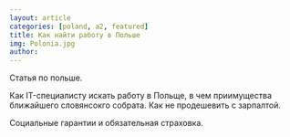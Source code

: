 ```yaml
---
layout: article
categories: [poland, a2, featured]
title: Как найти работу в Польше
img: Polonia.jpg
author: 
---
```

Статья по польше.

Как IT-специалисту искать работу в Польще, в чем приимущества ближайшего словянсокго собрата. 
Как не продешевить с зарпалтой.

Социальные гарантии и обязательная страховка.

